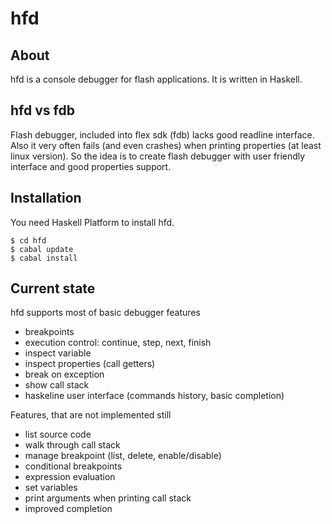 # hfd

## About

hfd is a console debugger for flash applications.
It is written in Haskell.

## hfd vs fdb

Flash debugger, included into flex sdk (fdb) lacks good readline interface.
Also it very often fails (and even crashes) when printing properties (at least linux version).
So the idea is to create flash debugger with user friendly interface and good properties support.

## Installation

You need Haskell Platform to install hfd.

    $ cd hfd
    $ cabal update
    $ cabal install

## Current state

hfd supports most of basic debugger features

* breakpoints
* execution control: continue, step, next, finish
* inspect variable
* inspect properties (call getters)
* break on exception
* show call stack
* haskeline user interface (commands history, basic completion)

Features, that are not implemented still

* list source code
* walk through call stack
* manage breakpoint (list, delete, enable/disable)
* conditional breakpoints
* expression evaluation
* set variables
* print arguments when printing call stack
* improved completion

